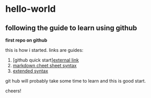 # hello-world

## following the guide to learn using github

**first repo on github**

this is how i started. links are guides:
1. [github quick start]<a href="https://docs.github.com/en/get-started/quickstart/hello-world" target="_blank">external link</a>
2. [markdown cheet sheet syntax](https://www.markdownguide.org/cheat-sheet/)
3. [extended syntax](https://www.markdownguide.org/extended-syntax)

git hub will probably take some time to learn and this is good start.

cheers!
